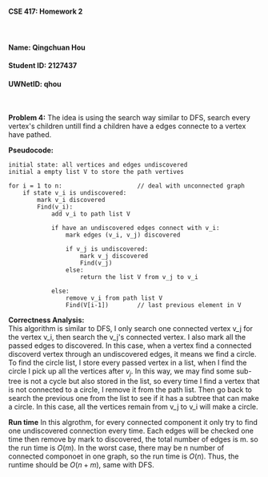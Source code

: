 #### CSE 417: Homework 2
<br/>

#### Name: Qingchuan Hou
#### Student ID: 2127437
#### UWNetID: qhou
<br/>

**Problem 4:**
The idea is using the search way similar to DFS, search every vertex's children untill find a children have a edges connecte to a vertex have pathed.

**Pseudocode:**

    initial state: all vertices and edges undiscovered 
    initial a empty list V to store the path vertives
  
    for i = 1 to n:                     // deal with unconnected graph
        if state v_i is undiscovered:
            mark v_i discovered
            Find(v_i):
                add v_i to path list V
                
                if have an undiscovered edges connect with v_i:     
                    mark edges (v_i, v_j) discovered

                    if v_j is undiscovered:
                        mark v_j discovered
                        Find(v_j)
                    else:
                        return the list V from v_j to v_i
                
                else:
                    remove v_i from path list V
                    Find(V[i-1])        // last previous element in V


**Correctness Analysis:**  
This algorithm is similar to DFS, I only search one connected vertex v_j for the vertex v_i, then search the v_j's connected vertex. I also mark all the passed edges to discovered. In this case, when a vertex find a connected discoverd vertex through an undiscovered edges, it means we find a circle. 
To find the circle list, I store every passed vertex in a list, when I find the circle I pick up all the vertices after $v_j$. In this way, we may find some sub-tree is not a cycle but also stored in the list, so every time I find a vertex that is not connected to a circle, I remove it from the path list. Then go back to search the previous one from the list to see if it has a subtree that can make a circle. In this case, all the vertices remain from v_j to v_i will make a circle.


**Run time**
In this algrothm, for every connected component it only try to find one undiscovered connection every time. Each edges will be checked one time then remove by mark to discovered, the total number of edges is m. so the run time is $O(m)$. In the worst case, there may be n number of connected componoet in one graph, so the run time is $O(n)$. Thus, the runtime should be $O(n+m)$, same with DFS.